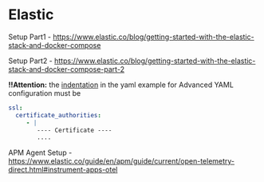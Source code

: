 # Elastic

Setup Part1 - <https://www.elastic.co/blog/getting-started-with-the-elastic-stack-and-docker-compose>

Setup Part2 - <https://www.elastic.co/blog/getting-started-with-the-elastic-stack-and-docker-compose-part-2>

**!!Attention:** the <u>indentation</u> in the yaml example for Advanced YAML configuration must be
```yml
ssl:
  certificate_authorities:
     - |
        ---- Certificate ----
        ....
```
    

APM Agent Setup - <https://www.elastic.co/guide/en/apm/guide/current/open-telemetry-direct.html#instrument-apps-otel>

